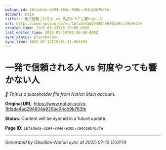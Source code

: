 ```yaml
---
notion_id: 1bfade4a-d294-804e-930b-c94cb9b763fe
account: Main
title: 一発で信頼される人 vs 何度やっても響かない人
url: https://www.notion.so/vs-1bfade4ad294804e930bc94cb9b763fe
created_time: 2025-03-23T16:29:00.000Z
last_edited_time: 2025-05-19T02:39:00.000Z
sync_status: placeholder
sync_time: 2025-07-12T15:01:14.964403
---
```


# 一発で信頼される人 vs 何度やっても響かない人

*🔄 This is a placeholder file from Notion Main account.*

**Original URL**: https://www.notion.so/vs-1bfade4ad294804e930bc94cb9b763fe

**Status**: Content will be synced in a future update.

**Page ID**: `1bfade4a-d294-804e-930b-c94cb9b763fe`

---

*Generated by Obsidian-Notion sync at 2025-07-12 15:01:14*
